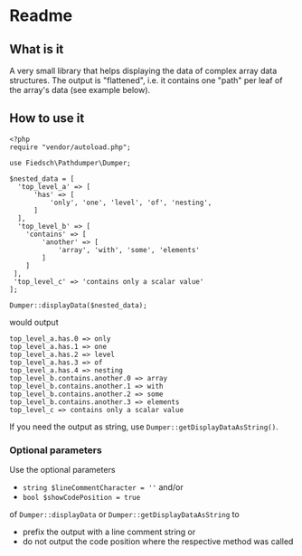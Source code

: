 # Readme


## What is it

A very small library that helps displaying the data of complex array data structures.
The output is "flattened", i.e. it contains one "path" per leaf of the array's data
(see example below).

## How to use it

```
<?php
require "vendor/autoload.php";

use Fiedsch\Pathdumper\Dumper;

$nested_data = [
  'top_level_a' => [
      'has' => [
          'only', 'one', 'level', 'of', 'nesting',
      ]
  ],
  'top_level_b' => [
    'contains' => [
        'another' => [
            'array', 'with', 'some', 'elements'
        ]
    ]
 ],
 'top_level_c' => 'contains only a scalar value'
];

Dumper::displayData($nested_data);
```

would output 

```
top_level_a.has.0 => only
top_level_a.has.1 => one
top_level_a.has.2 => level
top_level_a.has.3 => of
top_level_a.has.4 => nesting
top_level_b.contains.another.0 => array
top_level_b.contains.another.1 => with
top_level_b.contains.another.2 => some
top_level_b.contains.another.3 => elements
top_level_c => contains only a scalar value
```

If you need the output as string, use `Dumper::getDisplayDataAsString()`.

### Optional parameters

Use the optional parameters 

* `string $lineCommentCharacter = ''` and/or 
* `bool $showCodePosition = true` 

of `Dumper::displayData` or `Dumper::getDisplayDataAsString` to 

* prefix the output with a line comment string or 
* do not output the code position where the respective method was called 
